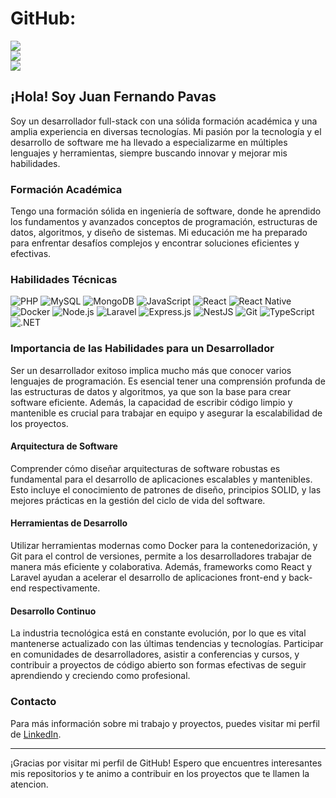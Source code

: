 # GitHub:
![](https://github-readme-stats.vercel.app/api?username=juanpavasgarzon&theme=dark&hide_border=false&include_all_commits=true&count_private=true)<br/>
![](https://github-readme-streak-stats.herokuapp.com/?user=juanpavasgarzon&theme=dark&hide_border=false)<br/>
![](https://github-readme-stats.vercel.app/api/top-langs/?username=juanpavasgarzon&theme=dark&hide_border=false&include_all_commits=true&count_private=true&layout=compact)

## ¡Hola! Soy Juan Fernando Pavas

Soy un desarrollador full-stack con una sólida formación académica y una amplia experiencia en diversas tecnologías. Mi pasión por la tecnología y el desarrollo de software me ha llevado a especializarme en múltiples lenguajes y herramientas, siempre buscando innovar y mejorar mis habilidades.

### Formación Académica

Tengo una formación sólida en ingeniería de software, donde he aprendido los fundamentos y avanzados conceptos de programación, estructuras de datos, algoritmos, y diseño de sistemas. Mi educación me ha preparado para enfrentar desafíos complejos y encontrar soluciones eficientes y efectivas.

### Habilidades Técnicas

![PHP](https://img.shields.io/badge/PHP-777BB4?style=for-the-badge&logo=php&logoColor=white)
![MySQL](https://img.shields.io/badge/MySQL-4479A1?style=for-the-badge&logo=mysql&logoColor=white)
![MongoDB](https://img.shields.io/badge/MongoDB-4EA94B?style=for-the-badge&logo=mongodb&logoColor=white)
![JavaScript](https://img.shields.io/badge/JavaScript-F7DF1E?style=for-the-badge&logo=javascript&logoColor=black)
![React](https://img.shields.io/badge/React-61DAFB?style=for-the-badge&logo=react&logoColor=black)
![React Native](https://img.shields.io/badge/React_Native-20232A?style=for-the-badge&logo=react&logoColor=61DAFB)
![Docker](https://img.shields.io/badge/Docker-2496ED?style=for-the-badge&logo=docker&logoColor=white)
![Node.js](https://img.shields.io/badge/Node.js-339933?style=for-the-badge&logo=nodedotjs&logoColor=white)
![Laravel](https://img.shields.io/badge/Laravel-FF2D20?style=for-the-badge&logo=laravel&logoColor=white)
![Express.js](https://img.shields.io/badge/Express.js-000000?style=for-the-badge&logo=express&logoColor=white)
![NestJS](https://img.shields.io/badge/NestJS-E0234E?style=for-the-badge&logo=nestjs&logoColor=white)
![Git](https://img.shields.io/badge/Git-F05032?style=for-the-badge&logo=git&logoColor=white)
![TypeScript](https://img.shields.io/badge/TypeScript-007ACC?style=for-the-badge&logo=typescript&logoColor=white)
![.NET](https://img.shields.io/badge/.NET-512BD4?style=for-the-badge&logo=dotnet&logoColor=white)

### Importancia de las Habilidades para un Desarrollador

Ser un desarrollador exitoso implica mucho más que conocer varios lenguajes de programación. Es esencial tener una comprensión profunda de las estructuras de datos y algoritmos, ya que son la base para crear software eficiente. Además, la capacidad de escribir código limpio y mantenible es crucial para trabajar en equipo y asegurar la escalabilidad de los proyectos.

#### Arquitectura de Software

Comprender cómo diseñar arquitecturas de software robustas es fundamental para el desarrollo de aplicaciones escalables y mantenibles. Esto incluye el conocimiento de patrones de diseño, principios SOLID, y las mejores prácticas en la gestión del ciclo de vida del software.

#### Herramientas de Desarrollo

Utilizar herramientas modernas como Docker para la contenedorización, y Git para el control de versiones, permite a los desarrolladores trabajar de manera más eficiente y colaborativa. Además, frameworks como React y Laravel ayudan a acelerar el desarrollo de aplicaciones front-end y back-end respectivamente.

#### Desarrollo Continuo

La industria tecnológica está en constante evolución, por lo que es vital mantenerse actualizado con las últimas tendencias y tecnologías. Participar en comunidades de desarrolladores, asistir a conferencias y cursos, y contribuir a proyectos de código abierto son formas efectivas de seguir aprendiendo y creciendo como profesional.

### Contacto

Para más información sobre mi trabajo y proyectos, puedes visitar mi perfil de [LinkedIn](https://www.linkedin.com/in/juanpavasgarzon).

---

¡Gracias por visitar mi perfil de GitHub! Espero que encuentres interesantes mis repositorios y te animo a contribuir en los proyectos que te llamen la atencion.
